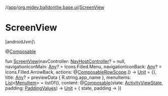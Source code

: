 //[app](../../index.md)/[org.mjdev.balldontlie.base.ui](index.md)/[ScreenView](-screen-view.md)

# ScreenView

[androidJvm]\

@[Composable](https://developer.android.com/reference/kotlin/androidx/compose/runtime/Composable.html)

fun [ScreenView](-screen-view.md)(navController: [NavHostController](https://developer.android.com/reference/kotlin/androidx/navigation/NavHostController.html)? = null, navigationIconMain: [Any](https://kotlinlang.org/api/latest/jvm/stdlib/kotlin/-any/index.html)? = Icons.Filled.Menu, navigationIconBack: [Any](https://kotlinlang.org/api/latest/jvm/stdlib/kotlin/-any/index.html)? = Icons.Filled.ArrowBack, actions: @[Composable](https://developer.android.com/reference/kotlin/androidx/compose/runtime/Composable.html)[RowScope](https://developer.android.com/reference/kotlin/androidx/compose/foundation/layout/RowScope.html).() -&gt; [Unit](https://kotlinlang.org/api/latest/jvm/stdlib/kotlin/-unit/index.html) = {}, title: [Any](https://kotlinlang.org/api/latest/jvm/stdlib/kotlin/-any/index.html)? = previewData { R.string.app_name }, menuItems: [List](https://kotlinlang.org/api/latest/jvm/stdlib/kotlin.collections/-list/index.html)&lt;[MenuItem](../org.mjdev.balldontlie.base.navigation/-menu-item/index.md)&gt; = listOf(), content: @[Composable](https://developer.android.com/reference/kotlin/androidx/compose/runtime/Composable.html)(state: [ActivityViewState](../org.mjdev.balldontlie.base.states/-activity-view-state/index.md), padding: [PaddingValues](https://developer.android.com/reference/kotlin/androidx/compose/foundation/layout/PaddingValues.html)) -&gt; [Unit](https://kotlinlang.org/api/latest/jvm/stdlib/kotlin/-unit/index.html) = { state, padding -&gt; })
